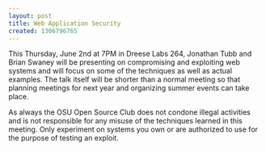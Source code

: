 ```yaml
---
layout: post
title: Web Application Security
created: 1306796765
---
```

This Thursday, June 2nd at 7PM in Dreese Labs 264, Jonathan Tubb and Brian Swaney will be presenting on compromising and exploiting web systems and will focus on some of the techniques as well as actual examples. The talk itself will be shorter than a normal meeting so that planning meetings for next year and organizing summer events can take place.

As always the OSU Open Source Club does not condone illegal activities and is not responsible for any misuse of the techniques learned in this meeting. Only experiment on systems you own or are authorized to use for the purpose of testing an exploit.
